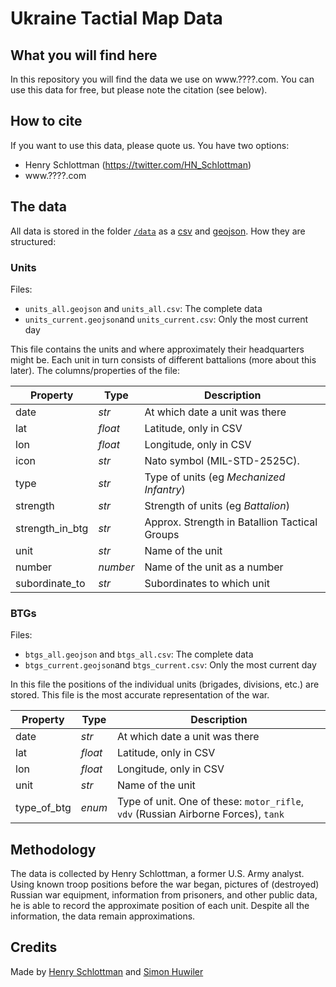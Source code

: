 # Ukraine Tactial Map Data

## What you will find here
In this repository you will find the data we use on www.????.com. You can use this data for free, but please note the citation (see below).

## How to cite
If you want to use this data, please quote us. You have two options:
* Henry Schlottman (https://twitter.com/HN_Schlottman)
* www.????.com

## The data
All data is stored in the folder [`/data`](./data) as a [csv](./data/csv) and [geojson](./data/geojson). How they are structured:

### Units
Files:
* `units_all.geojson` and `units_all.csv`: The complete data
* `units_current.geojson`and `units_current.csv`: Only the most current day

This file contains the units and where approximately their headquarters might be. Each unit in turn consists of different battalions (more about this later). The columns/properties of the file:

| Property | Type | Description |
|----------|------|-------------|
|date|*str*|At which date a unit was there|
|lat|*float*|Latitude, only in CSV|
|lon|*float*|Longitude, only in CSV|
|icon|*str*|Nato symbol (MIL-STD-2525C).|
|type|*str*|Type of units (eg *Mechanized Infantry*)|
|strength|*str*|Strength of units (eg *Battalion*)|
|strength_in_btg|*str*|Approx. Strength in Batallion Tactical Groups|
|unit|*str*|Name of the unit|
|number|*number*|Name of the unit as a number|
|subordinate_to|*str*|Subordinates to which unit|

### BTGs
Files:
* `btgs_all.geojson` and `btgs_all.csv`: The complete data
* `btgs_current.geojson`and `btgs_current.csv`: Only the most current day

In this file the positions of the individual units (brigades, divisions, etc.) are stored. This file is the most accurate representation of the war.

| Property | Type | Description |
|----------|------|-------------|
|date|*str*|At which date a unit was there|
|lat|*float*|Latitude, only in CSV|
|lon|*float*|Longitude, only in CSV|
|unit|*str*|Name of the unit|
|type_of_btg|*enum*|Type of unit. One of these: `motor_rifle`, `vdv` (Russian Airborne Forces), `tank`|

## Methodology
The data is collected by Henry Schlottman, a former U.S. Army analyst. Using known troop positions before the war began, pictures of (destroyed) Russian war equipment, information from prisoners, and other public data, he is able to record the approximate position of each unit. Despite all the information, the data remain approximations.

## Credits
Made by [Henry Schlottman](https://twitter.com/HN_Schlottman) and [Simon Huwiler](https://twitter.com/simon_huwiler)